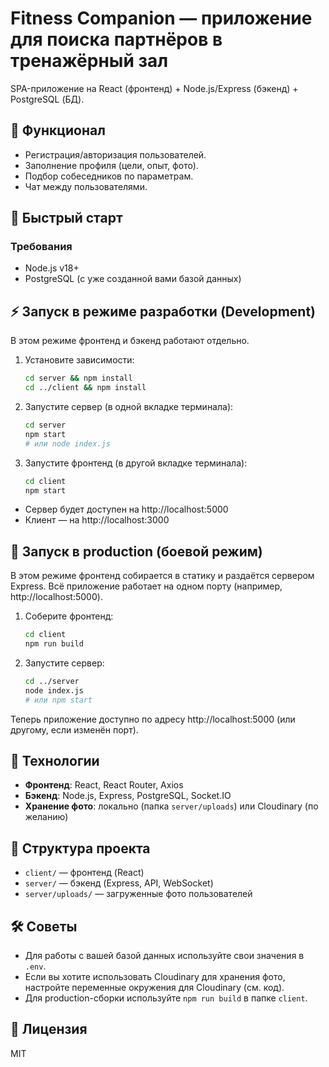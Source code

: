 # Fitness Companion — приложение для поиска партнёров в тренажёрный зал

SPA-приложение на React (фронтенд) + Node.js/Express (бэкенд) + PostgreSQL (БД).

## 📌 Функционал
- Регистрация/авторизация пользователей.
- Заполнение профиля (цели, опыт, фото).
- Подбор собеседников по параметрам.
- Чат между пользователями.

## 🚀 Быстрый старт

### Требования
- Node.js v18+
- PostgreSQL (с уже созданной вами базой данных)

## ⚡️ Запуск в режиме разработки (Development)

В этом режиме фронтенд и бэкенд работают отдельно.

1. Установите зависимости:
   ```bash
   cd server && npm install
   cd ../client && npm install
   ```
2. Запустите сервер (в одной вкладке терминала):
   ```bash
   cd server
   npm start
   # или node index.js
   ```
3. Запустите фронтенд (в другой вкладке терминала):
   ```bash
   cd client
   npm start
   ```

- Сервер будет доступен на http://localhost:5000
- Клиент — на http://localhost:3000

## 🚀 Запуск в production (боевой режим)

В этом режиме фронтенд собирается в статику и раздаётся сервером Express. Всё приложение работает на одном порту (например, http://localhost:5000).

1. Соберите фронтенд:
   ```bash
   cd client
   npm run build
   ```
2. Запустите сервер:
   ```bash
   cd ../server
   node index.js
   # или npm start
   ```

Теперь приложение доступно по адресу http://localhost:5000 (или другому, если изменён порт).

## 🔧 Технологии
- **Фронтенд**: React, React Router, Axios
- **Бэкенд**: Node.js, Express, PostgreSQL, Socket.IO
- **Хранение фото**: локально (папка `server/uploads`) или Cloudinary (по желанию)

## 📂 Структура проекта
- `client/` — фронтенд (React)
- `server/` — бэкенд (Express, API, WebSocket)
- `server/uploads/` — загруженные фото пользователей

## 🛠️ Советы
- Для работы с вашей базой данных используйте свои значения в `.env`.
- Если вы хотите использовать Cloudinary для хранения фото, настройте переменные окружения для Cloudinary (см. код).
- Для production-сборки используйте `npm run build` в папке `client`.

## 📄 Лицензия
MIT
